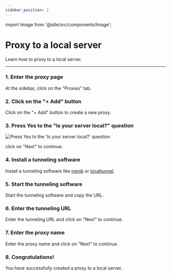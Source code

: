 ```yaml
---
sidebar_position: 2
---
```


import Image from '@site/src/components/Image';

# Proxy to a local server

Learn how to proxy to a local server.

---

### 1. Enter the proxy page

At the sidebar, click on the "Proxies" tab.

### 2. Click on the "+ Add" button

Click on the "+ Add" button to create a new proxy.

### 3. Press Yes to the "Is your server local?" question

<Image
  src="/img/docs/is-server-local.png"
  alt="Press Yes to the 'Is your server local?' question"
/>

click on "Next" to continue.

### 4. Install a tunneling software

Install a tunneling software like [ngrok](https://ngrok.com/) or [localtunnel](https://localtunnel.github.io/www/).


### 5. Start the tunneling software

Start the tunneling software and copy the URL.

### 6. Enter the tunneling URL

Enter the tunneling URL and click on "Next" to continue.

### 7. Enter the proxy name

Enter the proxy name and click on "Next" to continue.

### 8. Congratulations!

You have successfully created a proxy to a local server.
